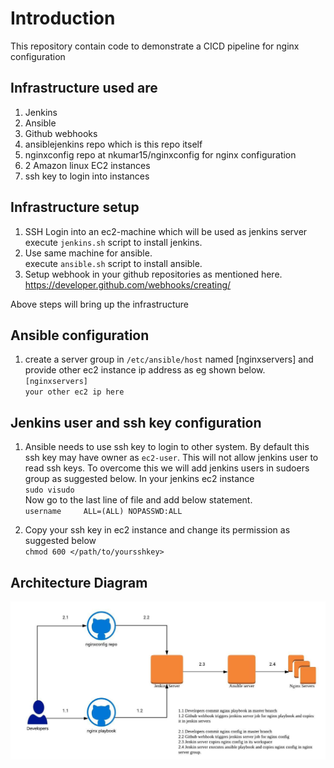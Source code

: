 
# Introduction

This repository contain code to demonstrate a CICD pipeline for nginx configuration

## Infrastructure used are  
1. Jenkins
2. Ansible
3. Github webhooks
4. ansiblejenkins repo which is this repo itself
5. nginxconfig repo at nkumar15/nginxconfig for nginx configuration
6. 2 Amazon linux EC2 instances
7. ssh key to login into instances


## Infrastructure setup
1. SSH Login into an ec2-machine which will be used as jenkins server  
   execute `jenkins.sh` script to install jenkins.
2. Use same machine for ansible.  
   execute `ansible.sh` script to install ansible.
3. Setup webhook in your github repositories as mentioned here.  
   https://developer.github.com/webhooks/creating/

Above steps will bring up the infrastructure

## Ansible configuration
1. create a server group in `/etc/ansible/host` named [nginxservers] and provide other ec2 instance ip address as eg shown below.  
`[nginxservers]`  
`your other ec2 ip here`


## Jenkins user and ssh key configuration
1. Ansible needs to use ssh key to login to other system. By default this ssh key may have owner as `ec2-user`. This will not allow jenkins user to read ssh keys. To overcome this we will add jenkins users in sudoers group as suggested below. In your jenkins ec2 instance  
`sudo visudo`  
Now go to the last line of file and add below statement.  
`username     ALL=(ALL) NOPASSWD:ALL`

2. Copy your ssh key in ec2 instance and change its permission as suggested below  
`chmod 600 </path/to/yoursshkey>`


## Architecture Diagram
![Architecture](./arch.jpeg)
